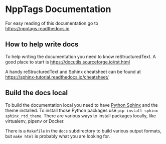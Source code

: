 NppTags Documentation
=====================

For easy reading of this documentation go to https://npptags.readthedocs.io

How to help write docs
----------------------

To help writing the documentation you need to know reStructuredText.
A good place to start is https://docutils.sourceforge.io/rst.html

A handy reStructuredText and Sphinx cheatsheet can be found at
https://sphinx-tutorial.readthedocs.io/cheatsheet/

Build the docs local
--------------------

To build the documentation local you need to have [Python Sphinx](https://www.sphinx-doc.org) and the theme installed.
To install those Python packages use `pip install sphinx sphinx_rtd_theme`.
There are various ways to install packages locally, like virtualenv, pipenv or Docker.

There is a `Makefile` in the `docs` subdirectory to build various output formats, but `make html` is probably what you are looking for.

